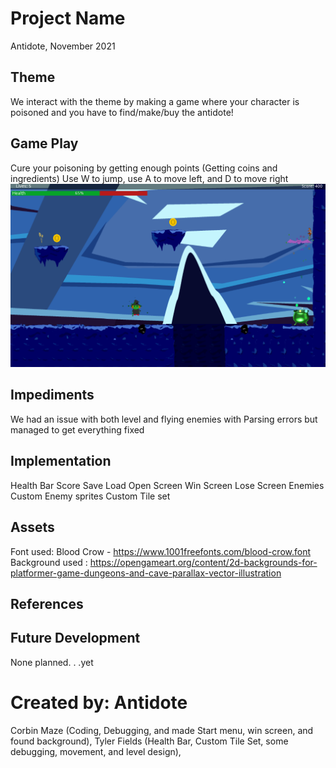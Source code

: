 # Project Name
Antidote, November 2021

## Theme
We interact with the theme by making a game where your character is poisoned and you have to find/make/buy the antidote!

## Game Play
Cure your poisoning by getting enough points (Getting coins and ingredients)
Use W to jump, use A to move left, and D to move right
![gameplayScreenshot](https://github.com/00Corby/Antidote/blob/main/GameScreenshot.PNG)

## Impediments
We had an issue with both level and flying enemies with Parsing errors but managed to get everything fixed

## Implementation
Health Bar
Score
Save
Load
Open Screen
Win Screen
Lose Screen
Enemies
Custom Enemy sprites
Custom Tile set
## Assets
Font used: Blood Crow - https://www.1001freefonts.com/blood-crow.font
Background used : https://opengameart.org/content/2d-backgrounds-for-platformer-game-dungeons-and-cave-parallax-vector-illustration

## References

## Future Development
None planned. . .yet
# Created by: Antidote
Corbin Maze (Coding, Debugging, and made Start menu, win screen, and found background), Tyler Fields (Health Bar, Custom Tile Set, some debugging, movement, and level design), 
